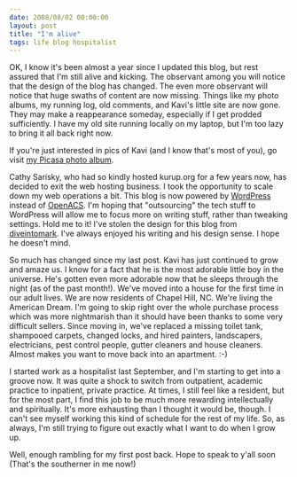 ```yaml
---
date: 2008/08/02 00:00:00
layout: post
title: "I'm alive"
tags: life blog hospitalist
---
```


OK, I know it's been almost a year since I updated this blog, but rest assured that I'm still alive and kicking. The observant among you will notice that the design of the blog has changed. The even more observant will notice that huge swaths of content are now missing. Things like my photo albums, my running log, old comments, and Kavi's little site are now gone. They may make a reappearance someday, especially if I get prodded sufficiently. I have my old site running locally on my laptop, but I'm too lazy to bring it all back right now.

If you're just interested in pics of Kavi (and I know that's most of you), go visit [my Picasa photo album](http://picasaweb.google.com/vvkurup).

Cathy Sarisky, who had so kindly hosted kurup.org for a few years now, has decided to exit the web hosting business. I took the opportunity to scale down my web operations a bit. This blog is now powered by [WordPress](http://wordpress.org) instead of [OpenACS](http://www.openacs.org). I'm hoping that "outsourcing" the tech stuff to WordPress will allow me to focus more on writing stuff, rather than tweaking settings. Hold me to it! I've stolen the design for this blog from [diveintomark](http://diveintomark.org). I've always enjoyed his writing and his design sense. I hope he doesn't mind.

So much has changed since my last post. Kavi has just continued to grow and amaze us. I know for a fact that he is the most adorable little boy in the universe. He's gotten even more adorable now that he sleeps through the night (as of the past month!). We've moved into a house for the first time in our adult lives. We are now residents of Chapel Hill, NC. We're living the American Dream. I'm going to skip right over the whole purchase process which was more nightmarish than it should have been thanks to some very difficult sellers. Since moving in, we've replaced a missing toilet tank, shampooed carpets, changed locks, and hired painters, landscapers, electricians, pest control people, gutter cleaners and house cleaners. Almost makes you want to move back into an apartment. :-)

I started work as a hospitalist last September, and I'm starting to get into a groove now. It was quite a shock to switch from outpatient, academic practice to inpatient, private practice. At times, I still feel like a resident, but for the most part, I find this job to be much more rewarding intellectually and spiritually. It's more exhausting than I thought it would be, though. I can't see myself working this kind of schedule for the rest of my life. So, as always, I'm still trying to figure out exactly what I want to do when I grow up.

Well, enough rambling for my first post back. Hope to speak to y'all soon (That's the southerner in me now!)
